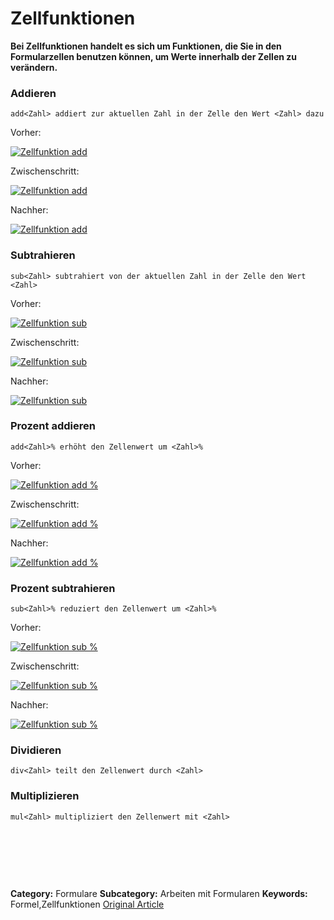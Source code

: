# Zellfunktionen

**Bei Zellfunktionen handelt es sich um Funktionen, die Sie in den Formularzellen benutzen können, um Werte innerhalb der Zellen zu verändern.**

### Addieren



```
add<Zahl> addiert zur aktuellen Zahl in der Zelle den Wert <Zahl> dazu
```

Vorher:


[![Zellfunktion add](https://lp.qvantum-plan.de/hubfs/Imported%20images/zellfunktion_add.png)](https://lp.qvantum-plan.de/hubfs/Imported%20images/zellfunktion_add.png)


Zwischenschritt:


[![Zellfunktion add](https://lp.qvantum-plan.de/hubfs/Imported%20images/zellfunktion_add1-1024x486.png)](https://lp.qvantum-plan.de/hubfs/Imported%20images/zellfunktion_add1-1024x486.png)


Nachher:


[![Zellfunktion add](https://lp.qvantum-plan.de/hubfs/Imported%20images/zellfunktion_add2.png)](https://lp.qvantum-plan.de/hubfs/Imported%20images/zellfunktion_add2.png)


### Subtrahieren



```
sub<Zahl> subtrahiert von der aktuellen Zahl in der Zelle den Wert <Zahl>
```

Vorher:


[![Zellfunktion sub](https://lp.qvantum-plan.de/hubfs/Imported%20images/zellfunktion_sub.png)](https://lp.qvantum-plan.de/hubfs/Imported%20images/zellfunktion_sub.png)


Zwischenschritt:


[![Zellfunktion sub](https://lp.qvantum-plan.de/hubfs/Imported%20images/zellfunktion_sub1-1024x486.png)](https://lp.qvantum-plan.de/hubfs/Imported%20images/zellfunktion_sub1-1024x486.png)


Nachher:


[![Zellfunktion sub](https://lp.qvantum-plan.de/hubfs/Imported%20images/zellfunktion_sub2-1024x486.png)](https://lp.qvantum-plan.de/hubfs/Imported%20images/zellfunktion_sub2-1024x486.png)


### Prozent addieren



```
add<Zahl>% erhöht den Zellenwert um <Zahl>%
```

Vorher:


[![Zellfunktion add %](https://lp.qvantum-plan.de/hubfs/Imported%20images/zellfunktion_add_prozent.png)](https://lp.qvantum-plan.de/hubfs/Imported%20images/zellfunktion_add_prozent.png)


Zwischenschritt:


[![Zellfunktion add %](https://lp.qvantum-plan.de/hubfs/Imported%20images/zellfunktion_add_prozent1-1024x486.png)](https://lp.qvantum-plan.de/hubfs/Imported%20images/zellfunktion_add_prozent1-1024x486.png)


Nachher:


[![Zellfunktion add %](https://lp.qvantum-plan.de/hubfs/Imported%20images/zellfunktion_add_prozent2.png)](https://lp.qvantum-plan.de/hubfs/Imported%20images/zellfunktion_add_prozent2.png)


### Prozent subtrahieren



```
sub<Zahl>% reduziert den Zellenwert um <Zahl>%
```

Vorher:


[![Zellfunktion sub %](https://lp.qvantum-plan.de/hubfs/zellfunktion_sub_prozent.png)](https://lp.qvantum-plan.de/hubfs/zellfunktion_sub_prozent.png)


Zwischenschritt:


[![Zellfunktion sub %](https://lp.qvantum-plan.de/hubfs/zellfunktion_sub_prozent1.png)](https://lp.qvantum-plan.de/hubfs/zellfunktion_sub_prozent1.png)


Nachher:


[![Zellfunktion sub %](https://lp.qvantum-plan.de/hubfs/zellfunktion_sub_prozent2.png)](https://lp.qvantum-plan.de/hubfs/zellfunktion_sub_prozent2.png)


### Dividieren



```
div<Zahl> teilt den Zellenwert durch <Zahl>
```

### Multiplizieren



```
mul<Zahl> multipliziert den Zellenwert mit <Zahl>
```

 


 


 



**Category:** Formulare
**Subcategory:** Arbeiten mit Formularen
**Keywords:** Formel,Zellfunktionen
[Original Article](https://lp.qvantum-plan.de/wissensdatenbank/zellfunktionen)
